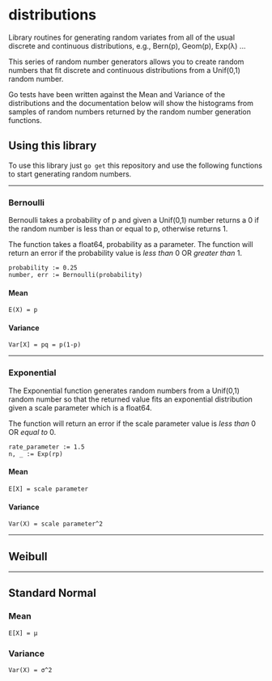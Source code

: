 # distributions
 Library routines for generating random variates from all of the usual discrete and continuous distributions, e.g., Bern(p), Geom(p), Exp(λ) ...

This series of random number generators allows you to create random numbers that fit discrete and continuous distributions from a Unif(0,1) random number.

Go tests have been written against the Mean and Variance of the distributions and the documentation below will show the histograms from samples of random numbers returned by the random number generation functions.

## Using this library

To use this library just `go get` this repository and use the following functions to start generating random numbers.

_________________
### Bernoulli

Bernoulli takes a probability of p and given a Unif(0,1) number returns a 0 if the random number is less than or equal to p, otherwise returns 1.

The function takes a float64, probability as a parameter. The function will return an error if the probability value is _less than_ 0 OR _greater than_ 1.

```
probability := 0.25
number, err := Bernoulli(probability)
```

#### Mean
`E(X) = p`


#### Variance
`Var[X] = pq = p(1-p)`
_________________
### Exponential

The Exponential function generates random numbers from a Unif(0,1) random number so that the returned value fits an exponential distribution given a scale parameter which is a float64.

The function will return an error if the scale parameter value is _less than_ 0 OR _equal to_ 0.
```
rate_parameter := 1.5
n, _ := Exp(rp)
```

#### Mean 
`E[X] = scale parameter` 

#### Variance
`Var(X) = scale parameter^2`
_________________
## Weibull


_________________
## Standard Normal



### Mean 
`E[X] = μ`

### Variance
`Var(X) = σ^2`
